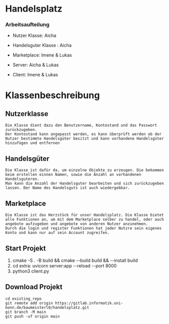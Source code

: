 # Handelsplatz


### Arbeitsaufteilung

- Nutzer Klasse: Aicha
- Handelsguter Klasse : Aicha
- Marketplace: Imene & Lukas

- Server: Aicha & Lukas
- Client: Imene & Lukas

# Klassenbeschreibung

## Nutzerklasse

```
Die Klasse dient dazu den Benutzername, Kontostand und das Passwort zurückzugeben.
Der Kontostand kann angepasst werden, es kann überprüft werden ob der Nutzer bestimmte Handelsgüter besitzt und kann vorhandene Handelsgüter hinzufügen und entfernen
```

## Handelsgüter

```
Die Klasse ist dafür da, um einzelne Objekte zu erzeugen. Die bekommen beim erstellen einnen Namen, sowie die Anzahl an vorhandenen Handelsguteren.
Man kann die Anzahl der Handelsguter bearbeiten und sich zurückzugeben lassen. Der Name des Handelsguts ist auch wiedergebbar. 
```

## Marketplace

```
Die Klasse ist das Herzstück für unser Handelsplatz. Die Klasse bietet alle Funktionen an, um mit dem Marketplace selber zu handel, oder auch angebote aufzugeben und angebote von anderen Nutzer anzunehmen. 
Durch die login und register Funktionen hat jeder Nutzre sein eigenes Konto und kann nur auf sein Account zugreifen.
```


## Start Projekt

1.  cmake -S . -B build && cmake --build build && --install build 
2.  cd extra: uvicorn server:app --reload --port 8000
3.  python3 client.py


## Download Projekt
```
cd existing_repo
git remote add origin https://gitlab.informatik.uni-bonn.de/baumeisterl0/handelsplatz.git
git branch -M main
git push -uf origin main
```

